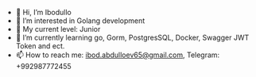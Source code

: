 - 👋 Hi, I’m Ibodullo
- 👀 I’m interested in Golang development 
- 👀 My current level: Junior
- 🌱 I’m currently learning go, Gorm, PostgresSQL, Docker, Swagger JWT Token and ect.
- 📫 How to reach me: ibod.abdulloev65@gmail.com, Telegram: +992987772455

<!---
Fantaaanchik/Fantaaanchik is a ✨ special ✨ repository because its `README.md` (this file) appears on your GitHub profile.
You can click the Preview link to take a look at your changes.
--->

